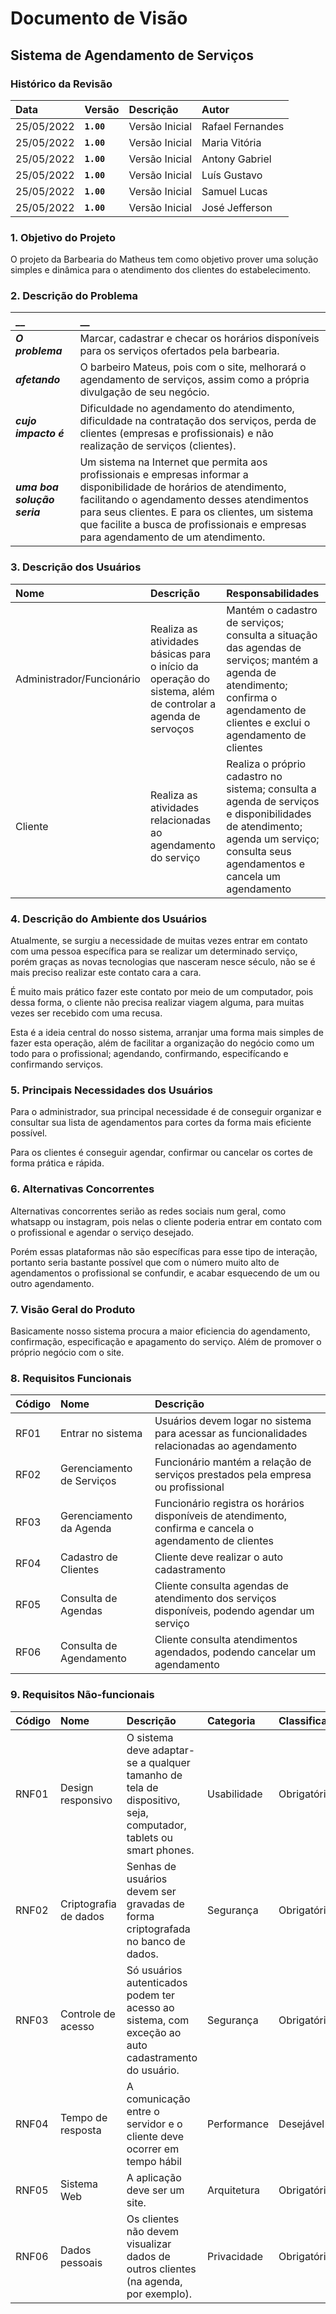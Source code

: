 # Documento de Visão

## Sistema de Agendamento de Serviços

### Histórico da Revisão 

|  Data  | Versão | Descrição | Autor |
|:-------|:-------|:----------|:------|
| 25/05/2022 |  **`1.00`** | Versão Inicial  | Rafael Fernandes |
| 25/05/2022 |  **`1.00`** | Versão Inicial  | Maria Vitória |
| 25/05/2022 |  **`1.00`** | Versão Inicial  | Antony Gabriel |
| 25/05/2022 |  **`1.00`** | Versão Inicial  | Luís Gustavo |
| 25/05/2022 |  **`1.00`** | Versão Inicial  | Samuel Lucas |
| 25/05/2022 |  **`1.00`** | Versão Inicial  | José Jefferson |



### 1. Objetivo do Projeto 

O projeto da Barbearia do Matheus tem como objetivo prover uma solução simples e dinâmica para o atendimento dos clientes do estabelecimento.

### 2. Descrição do Problema 

|         __        | __   |
|:------------------|:-----|
| **_O problema_**    | Marcar, cadastrar e checar os horários disponíveis para os serviços ofertados pela barbearia. |
| **_afetando_**      | O barbeiro Mateus, pois com o site, melhorará o agendamento de serviços, assim como a própria divulgação de seu negócio. |
| **_cujo impacto é_**| Dificuldade no agendamento do atendimento, dificuldade na contratação dos serviços, perda de clientes (empresas e profissionais) e não realização de serviços (clientes). |
| **_uma boa solução seria_** | Um sistema na Internet que permita aos profissionais e empresas informar a disponibilidade de horários de atendimento, facilitando o agendamento desses atendimentos para seus clientes. E para os clientes, um sistema que facilite a busca de profissionais e empresas para agendamento de um atendimento. |

### 3. Descrição dos Usuários

| Nome | Descrição | Responsabilidades |
|:---  |:--- |:--- |
| Administrador/Funcionário  | Realiza as atividades básicas para o início da operação do sistema, além de controlar a agenda de servoços | Mantém o cadastro de serviços; consulta a situação das agendas de serviços; mantém a agenda de atendimento; confirma o agendamento de clientes e exclui o agendamento de clientes |
| Cliente | Realiza as atividades relacionadas ao agendamento do serviço | Realiza o próprio cadastro no sistema; consulta a agenda de serviços e disponibilidades de atendimento; agenda um serviço; consulta seus agendamentos e cancela um agendamento |

### 4. Descrição do Ambiente dos Usuários

Atualmente, se surgiu a necessidade de muitas vezes entrar em contato com uma pessoa específica para se realizar um determinado serviço, porém graças as novas tecnologias que nasceram nesce século, não se é mais preciso realizar este contato cara a cara. 

É muito mais prático fazer este contato por meio de um computador, pois dessa forma, o cliente não precisa realizar viagem alguma, para muitas vezes ser recebido com uma recusa.

Esta é a ideia central do nosso sistema, arranjar uma forma mais simples de fazer esta operação, além de facilitar a organização do negócio como um todo para o profissional; agendando, confirmando, especifícando e confirmando serviços.

### 5. Principais Necessidades dos Usuários

Para o administrador, sua principal necessidade é de conseguir organizar e consultar sua lista de agendamentos para cortes da forma mais eficiente possível.

Para os clientes é conseguir agendar, confirmar ou cancelar os cortes de forma prática e rápida.

### 6.	Alternativas Concorrentes

Alternativas concorrentes serião as redes sociais num geral, como whatsapp ou instagram, pois nelas o cliente poderia entrar em contato com o profissional e agendar o serviço desejado. 

Porém essas plataformas não são específicas para esse tipo de interação, portanto seria bastante possível que com o número muito alto de agendamentos o profissional se confundir, e acabar esquecendo de um ou outro agendamento.
### 7.	Visão Geral do Produto

Basicamente nosso sistema procura a maior eficiencia do agendamento, confirmação, especificação e apagamento do serviço. Além de promover o próprio negócio com o site.

### 8. Requisitos Funcionais

| Código | Nome | Descrição |
|:---  |:--- |:--- |
| RF01 | Entrar no sistema | Usuários devem logar no sistema para acessar as funcionalidades relacionadas ao agendamento |
| RF02 | Gerenciamento de Serviços |  Funcionário mantém a relação de serviços prestados pela empresa ou profissional |
| RF03 | Gerenciamento da Agenda | Funcionário registra os horários disponíveis de atendimento, confirma e cancela o agendamento de clientes |
| RF04 | Cadastro de Clientes | Cliente deve realizar o auto cadastramento |
| RF05 | Consulta de Agendas | Cliente consulta agendas de atendimento dos serviços disponíveis, podendo agendar um serviço  |
| RF06 | Consulta de Agendamento | Cliente consulta atendimentos agendados, podendo cancelar um agendamento |


### 9. Requisitos Não-funcionais

 Código | Nome | Descrição | Categoria | Classificação
|:---  |:--- |:--- |:--- |:--- |
| RNF01 | Design responsivo | O sistema deve adaptar-se a qualquer tamanho de tela de dispositivo, seja, computador, tablets ou smart phones. | Usabilidade| Obrigatório |
| RNF02 | Criptografia de dados| Senhas de usuários devem ser gravadas de forma criptografada no banco de dados. | Segurança | Obrigatório |
| RNF03 | Controle de acesso | Só usuários autenticados podem ter acesso ao sistema, com exceção ao auto cadastramento do usuário. | Segurança | Obrigatório |
| RNF04 | Tempo de resposta |A comunicação entre o servidor e o cliente deve ocorrer em tempo hábil | Performance | Desejável |
| RNF05 | Sistema Web | A aplicação deve ser um site. | Arquitetura | Obrigatório |
| RNF06 | Dados pessoais | Os clientes não devem visualizar dados de outros clientes (na agenda, por exemplo). | Privacidade | Obrigatório |
